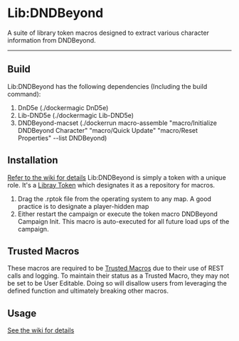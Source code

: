 # Lib:DNDBeyond
A suite of library token macros designed to extract various character
information from DNDBeyond.

----
## Build
Lib:DNDBeyond has the following dependencies (Including the build command):
1. DnD5e (./dockermagic DnD5e)
2. Lib-DND5e (./dockermagic Lib-DND5e)
3. DNDBeyond-macset (./dockerrun macro-assemble "macro/Initialize DNDBeyond Character" "macro/Quick Update" "macro/Reset Properties" --list DNDBeyond)


## Installation
[Refer to the wiki for details](https://github.com/mr-ice/maptool-macros/wiki/D&D-Beyond-Framework)
Lib:DNDBeyond is simply a token with a unique role. It's a [Libray Token](https://lmwcs.com/rptools/wiki/Library_Token) which designates it as a repository for macros.
1. Drag the .rptok file from the operating system to any map. A good practice is to designate a player-hidden map
2. Either restart the campaign or execute the token macro DNDBeyond Campaign Init. This macro is auto-executed for all future load ups of the campaign.

## Trusted Macros
These macros are required to be [Trusted Macros](https://lmwcs.com/rptools/wiki/Trusted_Macro) due to their use of REST calls and logging. To maintain their status as a Trusted Macro, they may not be set to be User Editable. Doing so will disallow users from leveraging the defined function and ultimately breaking other macros.

## Usage
[See the wiki for details](https://github.com/mr-ice/maptool-macros/wiki/D&D-Beyond-Framework)
